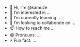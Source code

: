 - 👋 Hi, I’m @kamuze
- 👀 I’m interested in ...
- 🌱 I’m currently learning ...
- 💞️ I’m looking to collaborate on ...
- 📫 How to reach me ...
- 😄 Pronouns: ...
- ⚡ Fun fact: ...

<!---
kamuze/kamuze is a ✨ special ✨ repository because its `README.md` (this file) appears on your GitHub profile.
You can click the Preview link to take a look at your changes.
--->
